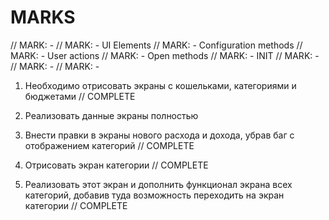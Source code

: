 #  MARKS

// MARK: -
// MARK: - UI Elements
// MARK: - Configuration methods
// MARK: - User actions
// MARK: - Open methods
// MARK: - INIT
// MARK: -
// MARK: -
// MARK: -



1. Необходимо отрисовать экраны с кошельками, категориями и бюджетами // COMPLETE
2. Реализовать данные экраны полностью 
3. Внести правки в экраны нового расхода и дохода, убрав баг с отображением категорий // COMPLETE

4. Отрисовать экран категории // COMPLETE
5. Реализовать этот экран и дополнить функционал экрана всех категорий, добавив туда возможность переходить на экран категории // COMPLETE
